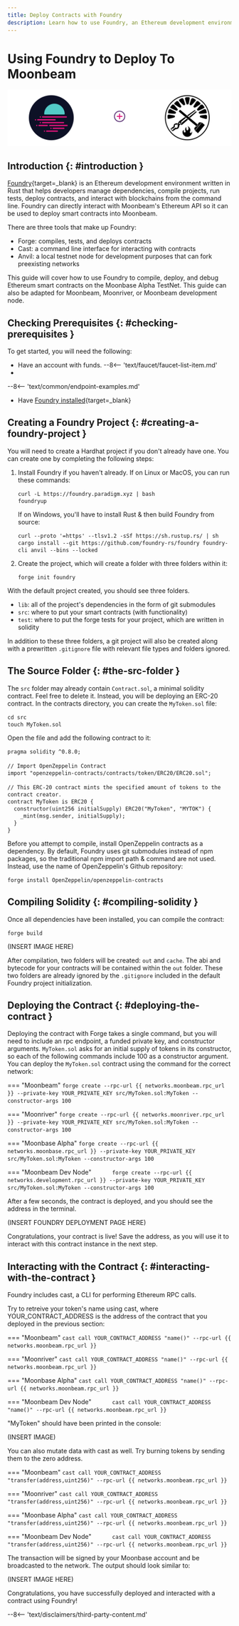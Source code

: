 ```yaml
---
title: Deploy Contracts with Foundry
description: Learn how to use Foundry, an Ethereum development environment, to compile, deploy, and debug Solidity smart contracts on Moonbeam.
---
```


# Using Foundry to Deploy To Moonbeam

![Foundry Create Project](/images/builders/build/eth-api/dev-env/foundry/foundry-banner.png)

## Introduction {: #introduction } 

[Foundry](https://github.com/foundry-rs/foundry){target=_blank} is an Ethereum development environment written in Rust that helps developers manage dependencies, compile projects, run tests, deploy contracts, and interact with blockchains from the command line. Foundry can directly interact with Moonbeam's Ethereum API so it can be used to deploy smart contracts into Moonbeam.

There are three tools that make up Foundry:
- Forge: compiles, tests, and deploys contracts
- Cast: a command line interface for interacting with contracts
- Anvil: a local testnet node for development purposes that can fork preexisting networks

This guide will cover how to use Foundry to compile, deploy, and debug Ethereum smart contracts on the Moonbase Alpha TestNet. This guide can also be adapted for Moonbeam, Moonriver, or Moonbeam development node.

## Checking Prerequisites {: #checking-prerequisites } 

To get started, you will need the following:

 - Have an account with funds. 
  --8<-- 'text/faucet/faucet-list-item.md'
 - 
--8<-- 'text/common/endpoint-examples.md'
 - Have [Foundry installed](https://book.getfoundry.sh/getting-started/installation){target=_blank}

## Creating a Foundry Project {: #creating-a-foundry-project }

You will need to create a Hardhat project if you don't already have one. You can create one by completing the following steps:

1. Install Foundry if you haven't already. If on Linux or MacOS, you can run these commands:
  
    ```
    curl -L https://foundry.paradigm.xyz | bash
    foundryup
    ```

    If on Windows, you'll have to install Rust & then build Foundry from source:

    ```
    curl --proto '=https' --tlsv1.2 -sSf https://sh.rustup.rs/ | sh
    cargo install --git https://github.com/foundry-rs/foundry foundry-cli anvil --bins --locked
    ```

2. Create the project, which will create a folder with three folders within it:
    ```
    forge init foundry
    ```

With the default project created, you should see three folders. 
- `lib`: all of the project's dependencies in the form of git submodules
- `src`: where to put your smart contracts (with functionality)
- `test`: where to put the forge tests for your project, which are written in solidity

In addition to these three folders, a git project will also be created along with a prewritten `.gitignore` file with relevant file types and folders ignored.

## The Source Folder {: #the-src-folder } 

The `src` folder may already contain `Contract.sol`, a minimal solidity contract. Feel free to delete it. Instead, you will be deploying an ERC-20 contract. In the contracts directory, you can create the `MyToken.sol` file:

```
cd src
touch MyToken.sol
```

Open the file and add the following contract to it:

```solidity
pragma solidity ^0.8.0;

// Import OpenZeppelin Contract
import "openzeppelin-contracts/contracts/token/ERC20/ERC20.sol";

// This ERC-20 contract mints the specified amount of tokens to the contract creator.
contract MyToken is ERC20 {
  constructor(uint256 initialSupply) ERC20("MyToken", "MYTOK") {
    _mint(msg.sender, initialSupply);
  }
}
```

Before you attempt to compile, install OpenZeppelin contracts as a dependency. By default, Foundry uses git submodules instead of npm packages, so the traditional npm import path & command are not used. Instead, use the name of OpenZeppelin's Github repository:

```
forge install OpenZeppelin/openzeppelin-contracts
```

## Compiling Solidity {: #compiling-solidity } 

Once all dependencies have been installed, you can compile the contract:

```
forge build
```

(INSERT IMAGE HERE)

After compilation, two folders will be created: `out` and `cache`. The abi and bytecode for your contracts will be contained within the `out` folder. These two folders are already ignored by the `.gitignore` included in the default Foundry project initialization.

## Deploying the Contract {: #deploying-the-contract } 

Deploying the contract with Forge takes a single command, but you will need to include an rpc endpoint, a funded private key, and constructor arguments. `MyToken.sol` asks for an initial supply of tokens in its constructor, so each of the following commands include 100 as a constructor argument. You can deploy the `MyToken.sol` contract using the command for the correct network:

=== "Moonbeam"
    ```
    forge create --rpc-url {{ networks.moonbeam.rpc_url }} --private-key YOUR_PRIVATE_KEY src/MyToken.sol:MyToken --constructor-args 100
    ```

=== "Moonriver"
    ```
    forge create --rpc-url {{ networks.moonriver.rpc_url }} --private-key YOUR_PRIVATE_KEY src/MyToken.sol:MyToken --constructor-args 100
    ```

=== "Moonbase Alpha"
    ```
    forge create --rpc-url {{ networks.moonbase.rpc_url }} --private-key YOUR_PRIVATE_KEY src/MyToken.sol:MyToken --constructor-args 100
    ```

=== "Moonbeam Dev Node"
    ```      
    forge create --rpc-url {{ networks.development.rpc_url }} --private-key YOUR_PRIVATE_KEY src/MyToken.sol:MyToken --constructor-args 100
    ```

After a few seconds, the contract is deployed, and you should see the address in the terminal.

(INSERT FOUNDRY DEPLOYMENT PAGE HERE)

Congratulations, your contract is live! Save the address, as you will use it to interact with this contract instance in the next step.

## Interacting with the Contract {: #interacting-with-the-contract } 

Foundry includes cast, a CLI for performing Ethereum RPC calls. 

Try to retreive your token's name using cast, where YOUR_CONTRACT_ADDRESS is the address of the contract that you deployed in the previous section:

=== "Moonbeam"
    ```
    cast call YOUR_CONTRACT_ADDRESS "name()" --rpc-url {{ networks.moonbeam.rpc_url }}
    ```

=== "Moonriver"
    ```
    cast call YOUR_CONTRACT_ADDRESS "name()" --rpc-url {{ networks.moonbeam.rpc_url }}
    ```

=== "Moonbase Alpha"
    ```
    cast call YOUR_CONTRACT_ADDRESS "name()" --rpc-url {{ networks.moonbeam.rpc_url }}
    ```

=== "Moonbeam Dev Node"
    ```      
    cast call YOUR_CONTRACT_ADDRESS "name()" --rpc-url {{ networks.moonbeam.rpc_url }}
    ```

"MyToken" should have been printed in the console:

(INSERT IMAGE)

You can also mutate data with cast as well. Try burning tokens by sending them to the zero address.

=== "Moonbeam"
    ```
    cast call YOUR_CONTRACT_ADDRESS "transfer(address,uint256)" --rpc-url {{ networks.moonbeam.rpc_url }}
    ```

=== "Moonriver"
    ```
    cast call YOUR_CONTRACT_ADDRESS "transfer(address,uint256)" --rpc-url {{ networks.moonbeam.rpc_url }}
    ```

=== "Moonbase Alpha"
    ```
    cast call YOUR_CONTRACT_ADDRESS "transfer(address,uint256)" --rpc-url {{ networks.moonbeam.rpc_url }}
    ```

=== "Moonbeam Dev Node"
    ```      
    cast call YOUR_CONTRACT_ADDRESS "transfer(address,uint256)" --rpc-url {{ networks.moonbeam.rpc_url }}
    ```

The transaction will be signed by your Moonbase account and be broadcasted to the network. The output should look similar to:

(INSERT IMAGE HERE)

Congratulations, you have successfully deployed and interacted with a contract using Foundry!

--8<-- 'text/disclaimers/third-party-content.md'